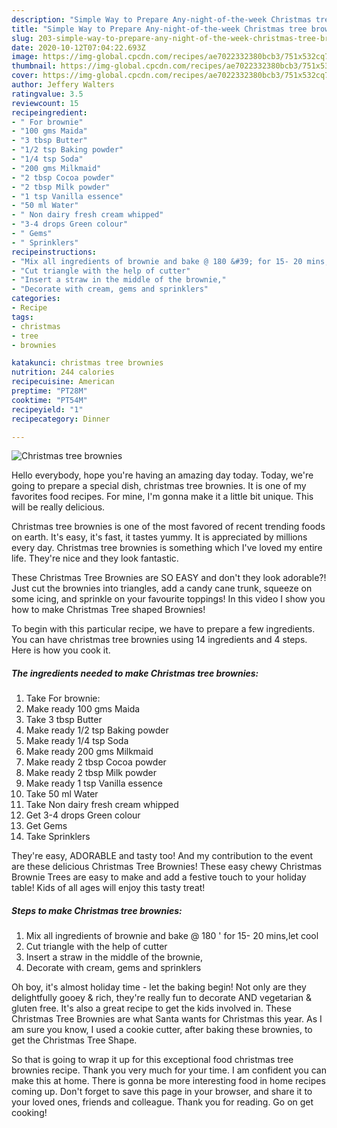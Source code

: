 ```yaml
---
description: "Simple Way to Prepare Any-night-of-the-week Christmas tree brownies"
title: "Simple Way to Prepare Any-night-of-the-week Christmas tree brownies"
slug: 203-simple-way-to-prepare-any-night-of-the-week-christmas-tree-brownies
date: 2020-10-12T07:04:22.693Z
image: https://img-global.cpcdn.com/recipes/ae7022332380bcb3/751x532cq70/christmas-tree-brownies-recipe-main-photo.jpg
thumbnail: https://img-global.cpcdn.com/recipes/ae7022332380bcb3/751x532cq70/christmas-tree-brownies-recipe-main-photo.jpg
cover: https://img-global.cpcdn.com/recipes/ae7022332380bcb3/751x532cq70/christmas-tree-brownies-recipe-main-photo.jpg
author: Jeffery Walters
ratingvalue: 3.5
reviewcount: 15
recipeingredient:
- " For brownie"
- "100 gms Maida"
- "3 tbsp Butter"
- "1/2 tsp Baking powder"
- "1/4 tsp Soda"
- "200 gms Milkmaid"
- "2 tbsp Cocoa powder"
- "2 tbsp Milk powder"
- "1 tsp Vanilla essence"
- "50 ml Water"
- " Non dairy fresh cream whipped"
- "3-4 drops Green colour"
- " Gems"
- " Sprinklers"
recipeinstructions:
- "Mix all ingredients of brownie and bake @ 180 &#39; for 15- 20 mins,let cool"
- "Cut triangle with the help of cutter"
- "Insert a straw in the middle of the brownie,"
- "Decorate with cream, gems and sprinklers"
categories:
- Recipe
tags:
- christmas
- tree
- brownies

katakunci: christmas tree brownies 
nutrition: 244 calories
recipecuisine: American
preptime: "PT28M"
cooktime: "PT54M"
recipeyield: "1"
recipecategory: Dinner

---
```



![Christmas tree brownies](https://img-global.cpcdn.com/recipes/ae7022332380bcb3/751x532cq70/christmas-tree-brownies-recipe-main-photo.jpg)

Hello everybody, hope you're having an amazing day today. Today, we're going to prepare a special dish, christmas tree brownies. It is one of my favorites food recipes. For mine, I'm gonna make it a little bit unique. This will be really delicious.

Christmas tree brownies is one of the most favored of recent trending foods on earth. It's easy, it's fast, it tastes yummy. It is appreciated by millions every day. Christmas tree brownies is something which I've loved my entire life. They're nice and they look fantastic.

These Christmas Tree Brownies are SO EASY and don&#39;t they look adorable?! Just cut the brownies into triangles, add a candy cane trunk, squeeze on some icing, and sprinkle on your favourite toppings! In this video I show you how to make Christmas Tree shaped Brownies!


To begin with this particular recipe, we have to prepare a few ingredients. You can have christmas tree brownies using 14 ingredients and 4 steps. Here is how you cook it.

<!--inarticleads1-->

##### The ingredients needed to make Christmas tree brownies:

1. Take  For brownie:
1. Make ready 100 gms Maida
1. Take 3 tbsp Butter
1. Make ready 1/2 tsp Baking powder
1. Make ready 1/4 tsp Soda
1. Make ready 200 gms Milkmaid
1. Make ready 2 tbsp Cocoa powder
1. Make ready 2 tbsp Milk powder
1. Make ready 1 tsp Vanilla essence
1. Take 50 ml Water
1. Take  Non dairy fresh cream whipped
1. Get 3-4 drops Green colour
1. Get  Gems
1. Take  Sprinklers


They&#39;re easy, ADORABLE and tasty too! And my contribution to the event are these delicious Christmas Tree Brownies! These easy chewy Christmas Brownie Trees are easy to make and add a festive touch to your holiday table! Kids of all ages will enjoy this tasty treat! 

<!--inarticleads2-->

##### Steps to make Christmas tree brownies:

1. Mix all ingredients of brownie and bake @ 180 &#39; for 15- 20 mins,let cool
1. Cut triangle with the help of cutter
1. Insert a straw in the middle of the brownie,
1. Decorate with cream, gems and sprinklers


Oh boy, it&#39;s almost holiday time - let the baking begin! Not only are they delightfully gooey &amp; rich, they&#39;re really fun to decorate AND vegetarian &amp; gluten free. It&#39;s also a great recipe to get the kids involved in. These Christmas Tree Brownies are what Santa wants for Christmas this year. As I am sure you know, I used a cookie cutter, after baking these brownies, to get the Christmas Tree Shape. 

So that is going to wrap it up for this exceptional food christmas tree brownies recipe. Thank you very much for your time. I am confident you can make this at home. There is gonna be more interesting food in home recipes coming up. Don't forget to save this page in your browser, and share it to your loved ones, friends and colleague. Thank you for reading. Go on get cooking!
